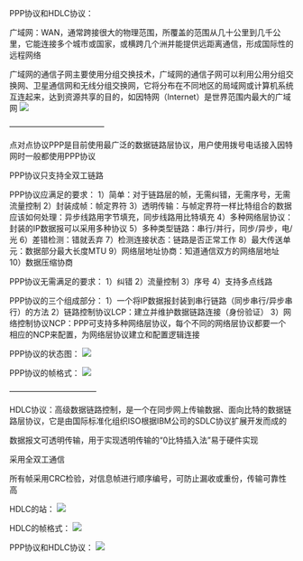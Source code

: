 PPP协议和HDLC协议：

广域网：WAN，通常跨接很大的物理范围，所覆盖的范围从几十公里到几千公里，它能连接多个城市或国家，或横跨几个洲并能提供远距离通信，形成国际性的远程网络

广域网的通信子网主要使用分组交换技术，广域网的通信子网可以利用公用分组交换网、卫星通信网和无线分组交换网，它将分布在不同地区的局域网或计算机系统互连起来，达到资源共享的目的，如因特网（Internet）是世界范围内最大的广域网
![](https://tva1.sinaimg.cn/large/008eGmZEly1gosfetx8q2j30w70bf0wl.jpg)

————————————

点对点协议PPP是目前使用最广泛的数据链路层协议，用户使用拨号电话接入因特网时一般都使用PPP协议

PPP协议只支持全双工链路

PPP协议应满足的要求：
1）简单：对于链路层的帧，无需纠错，无需序号，无需流量控制
2）封装成帧：帧定界符
3）透明传输：与帧定界符一样比特组合的数据应该如何处理：异步线路用字节填充，同步线路用比特填充
4）多种网络层协议：封装的IP数据报可以采用多种协议
5）多种类型链路：串行/并行，同步/异步，电/光
6）差错检测：错就丢弃
7）检测连接状态：链路是否正常工作
8）最大传送单元：数据部分最大长度MTU
9）网络层地址协商：知道通信双方的网络层地址
10）数据压缩协商

PPP协议无需满足的要求：
1）纠错
2）流量控制
3）序号
4）支持多点线路

PPP协议的三个组成部分：
1）一个将IP数据报封装到串行链路（同步串行/异步串行）的方法
2）链路控制协议LCP：建立并维护数据链路连接（身份验证）
3）网络控制协议NCP：PPP可支持多种网络层协议，每个不同的网络层协议都要一个相应的NCP来配置，为网络层协议建立和配置逻辑连接

PPP协议的状态图：
![](https://tva1.sinaimg.cn/large/008eGmZEly1gosff6jyuoj30nu0fjaex.jpg)

PPP协议的帧格式：
![](https://tva1.sinaimg.cn/large/008eGmZEly1gosffl3cllj30vo0ebagh.jpg)

———————————

HDLC协议：高级数据链路控制，是一个在同步网上传输数据、面向比特的数据链路层协议，它是由国际标准化组织ISO根据IBM公司的SDLC协议扩展开发而成的

数据报文可透明传输，用于实现透明传输的“0比特插入法”易于硬件实现

采用全双工通信

所有帧采用CRC检验，对信息帧进行顺序编号，可防止漏收或重份，传输可靠性高

HDLC的站：
![](https://tva1.sinaimg.cn/large/008eGmZEly1gosfg2jsnuj30z30be0zl.jpg)

HDLC的帧格式：
![](https://tva1.sinaimg.cn/large/008eGmZEly1gosfgf2mnzj30za0czn4h.jpg)

PPP协议和HDLC协议：
![](https://tva1.sinaimg.cn/large/008eGmZEly1gosfgrg2hej30rx0hqn43.jpg)
